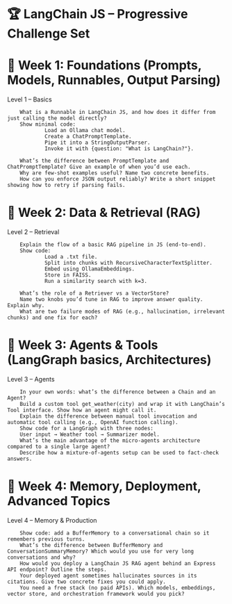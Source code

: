 # 🏆 LangChain JS – Progressive Challenge Set

# 📅 Week 1: Foundations (Prompts, Models, Runnables, Output Parsing)

Level 1 – Basics

        What is a Runnable in LangChain JS, and how does it differ from just calling the model directly?
        Show minimal code:
                Load an Ollama chat model.
                Create a ChatPromptTemplate.
                Pipe it into a StringOutputParser.
                Invoke it with {question: "What is LangChain?"}.

        What’s the difference between PromptTemplate and ChatPromptTemplate? Give an example of when you’d use each.
        Why are few-shot examples useful? Name two concrete benefits.
        How can you enforce JSON output reliably? Write a short snippet showing how to retry if parsing fails.

# 📅 Week 2: Data & Retrieval (RAG)

Level 2 – Retrieval

        Explain the flow of a basic RAG pipeline in JS (end-to-end).
        Show code:
                Load a .txt file.
                Split into chunks with RecursiveCharacterTextSplitter.
                Embed using OllamaEmbeddings.
                Store in FAISS.
                Run a similarity search with k=3.

        What’s the role of a Retriever vs a VectorStore?
        Name two knobs you’d tune in RAG to improve answer quality. Explain why.
        What are two failure modes of RAG (e.g., hallucination, irrelevant chunks) and one fix for each?

# 📅 Week 3: Agents & Tools (LangGraph basics, Architectures)

Level 3 – Agents

        In your own words: what’s the difference between a Chain and an Agent?
        Build a custom tool get_weather(city) and wrap it with LangChain’s Tool interface. Show how an agent might call it.
        Explain the difference between manual tool invocation and automatic tool calling (e.g., OpenAI function calling).
        Show code for a LangGraph with three nodes:
        User input → Weather tool → Summarizer model.
        What’s the main advantage of the micro-agents architecture compared to a single large agent?
        Describe how a mixture-of-agents setup can be used to fact-check answers.

# 📅 Week 4: Memory, Deployment, Advanced Topics

Level 4 – Memory & Production

        Show code: add a BufferMemory to a conversational chain so it remembers previous turns.
        What’s the difference between BufferMemory and ConversationSummaryMemory? Which would you use for very long conversations and why?
        How would you deploy a LangChain JS RAG agent behind an Express API endpoint? Outline the steps.
        Your deployed agent sometimes hallucinates sources in its citations. Give two concrete fixes you could apply.
        You need a free stack (no paid APIs). Which models, embeddings, vector store, and orchestration framework would you pick?
